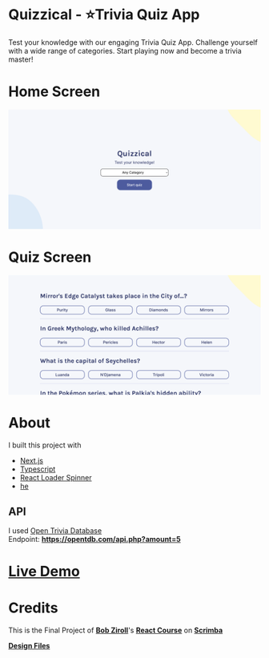 # Quizzical - ⭐Trivia Quiz App

Test your knowledge with our engaging Trivia Quiz App. Challenge yourself with a wide range of categories. Start playing now and become a trivia master!

# Home Screen

<img src="home.png" alt="Home Screen"  align="center" />

<br />

# Quiz Screen

<img src="quiz.png" alt="Quiz Screen"  align="center" />

<br />

# About

I built this project with

- [Next.js](https://www.npmjs.com/package/next)
- [Typescript](https://www.npmjs.com/package/typescript)
- [React Loader Spinner](https://www.npmjs.com/package/react-loader-spinner)
- [he](https://www.npmjs.com/package/he)

## API

I used [Open Trivia Database](https://opentdb.com/)
<br />
Endpoint: **https://opentdb.com/api.php?amount=5**

# [Live Demo](https://julian-quizzical.vercel.app)

# Credits

This is the Final Project of **[Bob Ziroll](https://twitter.com/bobziroll)**'s **[React Course](https://scrimba.com/learn/learnreact)** on **[Scrimba](https://scrimba.com)**

**[Design Files](https://scrimba.com/links/figma-quizzical)**
